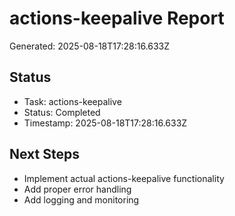 # actions-keepalive Report

Generated: 2025-08-18T17:28:16.633Z

## Status
- Task: actions-keepalive
- Status: Completed
- Timestamp: 2025-08-18T17:28:16.633Z

## Next Steps
- Implement actual actions-keepalive functionality
- Add proper error handling
- Add logging and monitoring
